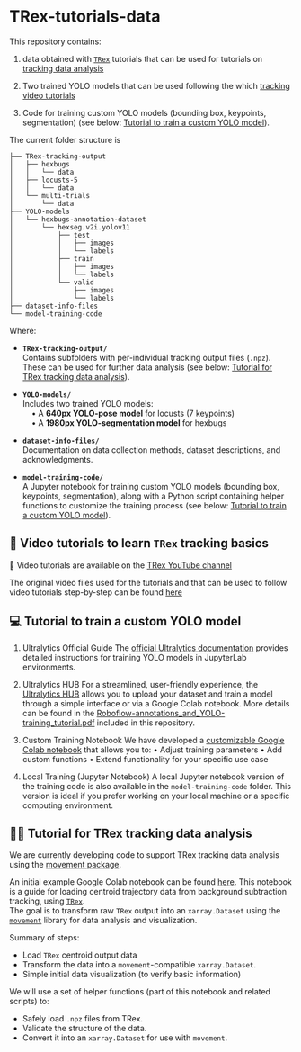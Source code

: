 # TRex-tutorials-data

This repository contains:

1. data obtained with [`TRex`](https://trex.run/) tutorials that can be used for tutorials on [tracking data analysis](#tutorial-for-trex-tracking-data-analysis) 

2. Two trained YOLO models that can be used following the which [tracking video tutorials](https://www.youtube.com/@TRexTracker)

3. Code for training custom YOLO models (bounding box, keypoints, segmentation) (see below: [Tutorial to train a custom YOLO model](#tutorial-to-train-a-custom-yolo-model)).


The current folder structure is

```
├── TRex-tracking-output
│   ├── hexbugs
│   │   └── data
│   ├── locusts-5
│   │   └── data
│   └── multi-trials
│       └── data
├── YOLO-models
│   └── hexbugs-annotation-dataset
│       └── hexseg.v2i.yolov11
│           ├── test
│           │   ├── images
│           │   └── labels
│           ├── train
│           │   ├── images
│           │   └── labels
│           └── valid
│               ├── images
│               └── labels
├── dataset-info-files
└── model-training-code
```

Where: 

- **`TRex-tracking-output/`**  
  Contains subfolders with per-individual tracking output files (`.npz`). These can be used for further data analysis (see below: [Tutorial for TRex tracking data analysis](#tutorial-for-trex-tracking-data-analysis)).

- **`YOLO-models/`**  
  Includes two trained YOLO models:  
  &nbsp;&nbsp;&nbsp;&nbsp;• A **640px YOLO-pose model** for locusts (7 keypoints)  
  &nbsp;&nbsp;&nbsp;&nbsp;• A **1980px YOLO-segmentation model** for hexbugs

- **`dataset-info-files/`**  
  Documentation on data collection methods, dataset descriptions, and acknowledgments.

- **`model-training-code/`**  
  A Jupyter notebook for training custom YOLO models (bounding box, keypoints, segmentation), along with a Python script containing helper functions to customize the training process (see below: [Tutorial to train a custom YOLO model](#tutorial-to-train-a-custom-yolo-model)).
  

## 🎥 Video tutorials to learn `TRex` tracking basics

🎥 Video tutorials are available on the [TRex YouTube channel](https://www.youtube.com/@TRexTracker)

The original video files used for the tutorials and that can be used to follow video tutorials step-by-step can be found [here](https://doi.org/10.17617/3.7F5MGE)


## 💻 Tutorial to train a custom YOLO model
1.	Ultralytics Official Guide
The [official Ultralytics documentation](https://docs.ultralytics.com/integrations/jupyterlab/#what-are-the-key-features-of-jupyterlab-that-make-it-suitable-for-yolo11-projects) provides detailed instructions for training YOLO models in JupyterLab environments.

2.	Ultralytics HUB
For a streamlined, user-friendly experience, the [Ultralytics HUB](https://hub.ultralytics.com/home) allows you to upload your dataset and train a model through a simple interface or via a Google Colab notebook. More details can be found in the [Roboflow-annotations_and_YOLO-training_tutorial.pdf](https://github.com/albiangela/TRex-tutorials-data/blob/main/Roboflow-annotations_and_YOLO-training_tutorial.pdf) included in this repository.

3.	Custom Training Notebook
We have developed a [customizable Google Colab notebook](https://colab.research.google.com/drive/1mgATEXF9Q3uwyqn36zARJuN-SCao0vWY?usp=sharing) that allows you to:
	•	Adjust training parameters
	•	Add custom functions
	•	Extend functionality for your specific use case

4.	Local Training (Jupyter Notebook)
A local Jupyter notebook version of the training code is also available in the `model-training-code` folder. This version is ideal if you prefer working on your local machine or a specific computing environment.

## 👩‍💻 Tutorial for TRex tracking data analysis 
We are currently developing code to support TRex tracking data analysis using the [movement package](https://github.com/neuroinformatics-unit/movement).

An initial example Google Colab notebook can be found [here](https://colab.research.google.com/drive/1vvFPMWrHlLsnPOul8LdsmYqbmy-Y6sWp?usp=sharing). 
This notebook is a guide for loading centroid trajectory data from background subtraction tracking, using [`TRex`](https://trex.run/).  
The goal is to transform raw `TRex` output into an `xarray.Dataset` using the [`movement`](https://movement.neuroinformatics.dev/index.html) library for data analysis and visualization.

Summary of steps:
- Load `TRex` centroid output data
- Transform the data into a `movement`-compatible `xarray.Dataset`.
- Simple initial data visualization (to verify basic information)

We will use a set of helper functions (part of this notebook and related scripts) to:
- Safely load `.npz` files from TRex.
- Validate the structure of the data.
- Convert it into an `xarray.Dataset` for use with `movement`.


